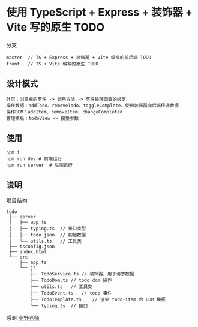 # 使用 TypeScript + Express + 装饰器 + Vite 写的原生 TODO

分支

```
master  // TS + Express + 装饰器 + Vite 编写的前后端 TODO
front   // TS + Vite 编写的原生 TODO
```

## 设计模式
    外层：浏览器的事件 -> 调用方法 -> 事件处理函数的绑定  
    操作数据：addTodo、removeTodo、toggleComplete、使用装饰器向后端传递数据  
    操作DOM：addItem、removeItem、changeCompleted  
    管理模版：todoView -> 接受参数


## 使用
```shell
npm i
npm run dev # 前端运行
npm run server  # 后端运行
```

## 说明

项目结构

```
todo
 ├── server
 │   ├── app.ts
 │   ├── typing.ts  // 接口类型
 │   ├── todo.json  // 初始数据
 │   └── utils.ts   // 工具类
 ├── tsconfig.json
 ├── index.html
 └── src
     ├── app.ts
     └── js
         ├── TodoService.ts // 装饰器，用于请求数据
         ├── TodoDom.ts // todo dom 操作
         ├── utils.ts   // 工具类
         ├── TodoEvent.ts   // todo 事件
         ├── TodoTemplate.ts    // 渲染 todo-item 的 DOM 模板
         └── typing.ts  // 接口
```


感谢 [小野老师](https://www.bilibili.com/video/BV1Jt4y1k7dS)
